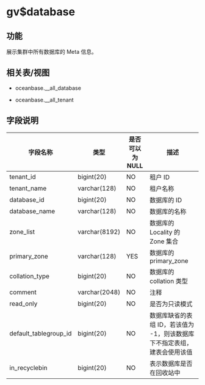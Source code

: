 gv$database 
================================



功能 
-----------

展示集群中所有数据库的 Meta 信息。

相关表/视图 
---------------

* oceanbase.__all_database

  

* oceanbase.__all_tenant

  




字段说明 
-------------



|       **字段名称**        |    **类型**     | **是否可以为 NULL** |                 **描述**                  |
|-----------------------|---------------|----------------|-----------------------------------------|
| tenant_id             | bigint(20)    | NO             | 租户 ID                                   |
| tenant_name           | varchar(128)  | NO             | 租户名称                                    |
| database_id           | bigint(20)    | NO             | 数据库的 ID                                 |
| database_name         | varchar(128)  | NO             | 数据库的名称                                  |
| zone_list             | varchar(8192) | NO             | 数据库的 Locality 的 Zone 集合                 |
| primary_zone          | varchar(128)  | YES            | 数据库的 primary_zone                       |
| collation_type        | bigint(20)    | NO             | 数据库的 collation 类型                       |
| comment               | varchar(2048) | NO             | 注释                                      |
| read_only             | bigint(20)    | NO             | 是否为只读模式                                 |
| default_tablegroup_id | bigint(20)    | NO             | 数据库缺省的表组 ID，若该值为 -1，则该数据库下不指定表组，建表会使用该值 |
| in_recyclebin         | bigint(20)    | NO             | 表示数据库是否在回收站中                            |



